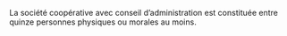 La société coopérative avec conseil d’administration est constituée entre quinze personnes physiques ou morales au moins.